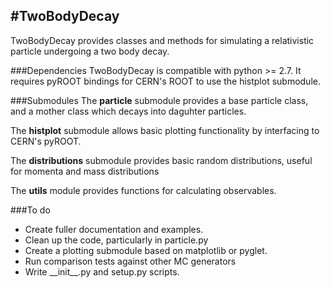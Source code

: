 #TwoBodyDecay
----------------------------------

TwoBodyDecay provides classes and methods for simulating a relativistic particle undergoing a two body decay.

###Dependencies
TwoBodyDecay is compatible with python >= 2.7. It requires pyROOT bindings for CERN's ROOT to use the histplot submodule.

###Submodules
The **particle** submodule provides a base particle class, and a mother class which decays into daguhter particles.

The **histplot** submodule allows basic plotting functionality by interfacing to CERN's pyROOT.

The **distributions** submodule provides basic random distributions, useful for momenta and mass distributions

The **utils** module provides functions for calculating observables.

###To do
  * Create fuller documentation and examples.
  * Clean up the code, particularly in particle.py
  * Create a plotting submodule based on matplotlib or pyglet.
  * Run comparison tests against other MC generators
  * Write \_\_init\_\_.py and setup.py scripts.
